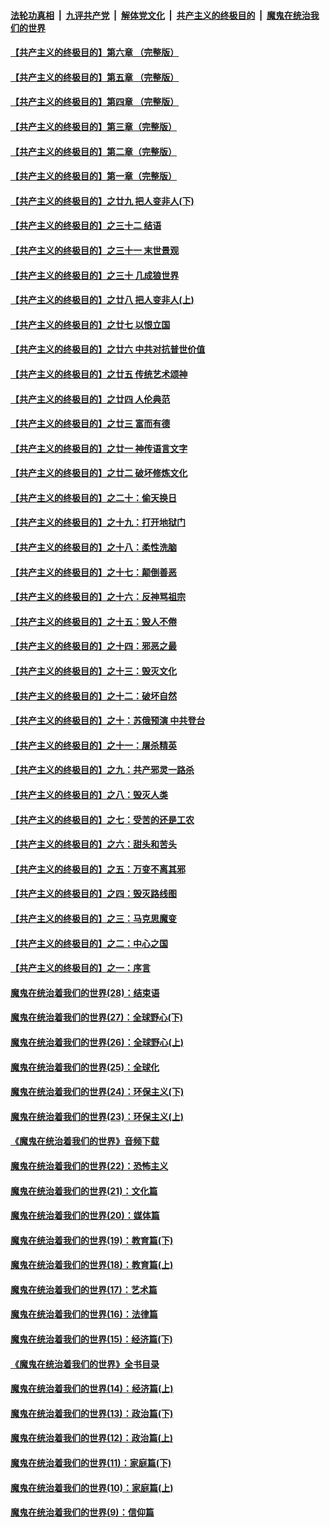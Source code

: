 

####  [法轮功真相](../../../../basic/blob/master/README.md?t=04151930) &nbsp;|&nbsp; [九评共产党](../../../../9ping.md/blob/master/README.md?t=04151930) &nbsp;|&nbsp; [解体党文化](../../../../jtdwh.md/blob/master/README.md?t=04151930)  &nbsp;|&nbsp; [共产主义的终极目的](../../../../gczydzjmd.md/blob/master/README.md?t=04151930) &nbsp;|&nbsp; [魔鬼在统治我们的世界](../../../../mgztzwmdsj.md/blob/master/README.md?t=04151930) 

#### [【共产主义的终极目的】第六章 （完整版）](../pages/nsc422/n11428913.md?t=04151930) 

#### [【共产主义的终极目的】第五章 （完整版）](../pages/nsc422/n11428912.md?t=04151930) 

#### [【共产主义的终极目的】第四章 （完整版）](../pages/nsc422/n11428907.md?t=04151930) 

#### [【共产主义的终极目的】第三章（完整版）](../pages/nsc422/n11428848.md?t=04151930) 

#### [【共产主义的终极目的】第二章（完整版）](../pages/nsc422/n11428831.md?t=04151930) 

#### [【共产主义的终极目的】第一章（完整版）](../pages/nsc422/n11417651.md?t=04151930) 

#### [【共产主义的终极目的】之廿九 把人变非人(下)](../pages/nsc422/n11344140.md?t=04151930) 

#### [【共产主义的终极目的】之三十二 结语](../pages/nsc422/n11360535.md?t=04151930) 

#### [【共产主义的终极目的】之三十一 末世景观](../pages/nsc422/n11351129.md?t=04151930) 

#### [【共产主义的终极目的】之三十 几成狼世界](../pages/nsc422/n11348280.md?t=04151930) 

#### [【共产主义的终极目的】之廿八 把人变非人(上)](../pages/nsc422/n11340492.md?t=04151930) 

#### [【共产主义的终极目的】之廿七 以恨立国](../pages/nsc422/n11336944.md?t=04151930) 

#### [【共产主义的终极目的】之廿六 中共对抗普世价值](../pages/nsc422/n11324785.md?t=04151930) 

#### [【共产主义的终极目的】之廿五 传统艺术颂神](../pages/nsc422/n11296396.md?t=04151930) 

#### [【共产主义的终极目的】之廿四 人伦典范](../pages/nsc422/n11296397.md?t=04151930) 

#### [【共产主义的终极目的】之廿三 富而有德](../pages/nsc422/n11283598.md?t=04151930) 

#### [【共产主义的终极目的】之廿一 神传语言文字](../pages/nsc422/n11263265.md?t=04151930) 

#### [【共产主义的终极目的】之廿二 破坏修炼文化](../pages/nsc422/n11245728.md?t=04151930) 

#### [【共产主义的终极目的】之二十：偷天换日](../pages/nsc422/n11238846.md?t=04151930) 

#### [【共产主义的终极目的】之十九：打开地狱门](../pages/nsc422/n11206376.md?t=04151930) 

#### [【共产主义的终极目的】之十八：柔性洗脑](../pages/nsc422/n11199994.md?t=04151930) 

#### [【共产主义的终极目的】之十七：颠倒善恶](../pages/nsc422/n11179782.md?t=04151930) 

#### [【共产主义的终极目的】之十六：反神骂祖宗](../pages/nsc422/n11166798.md?t=04151930) 

#### [【共产主义的终极目的】之十五：毁人不倦](../pages/nsc422/n11166792.md?t=04151930) 

#### [【共产主义的终极目的】之十四：邪恶之最](../pages/nsc422/n11150249.md?t=04151930) 

#### [【共产主义的终极目的】之十三：毁灭文化](../pages/nsc422/n11135227.md?t=04151930) 

#### [【共产主义的终极目的】之十二：破坏自然](../pages/nsc422/n11135214.md?t=04151930) 

#### [【共产主义的终极目的】之十：苏俄预演 中共登台](../pages/nsc422/n11118424.md?t=04151930) 

#### [【共产主义的终极目的】之十一：屠杀精英](../pages/nsc422/n11118442.md?t=04151930) 

#### [【共产主义的终极目的】之九：共产邪灵一路杀](../pages/nsc422/n11114139.md?t=04151930) 

#### [【共产主义的终极目的】之八：毁灭人类](../pages/nsc422/n11108503.md?t=04151930) 

#### [【共产主义的终极目的】之七：受苦的还是工农](../pages/nsc422/n11101809.md?t=04151930) 

#### [【共产主义的终极目的】之六：甜头和苦头](../pages/nsc422/n11096971.md?t=04151930) 

#### [【共产主义的终极目的】之五：万变不离其邪](../pages/nsc422/n11091285.md?t=04151930) 

#### [【共产主义的终极目的】之四：毁灭路线图](../pages/nsc422/n11086284.md?t=04151930) 

#### [【共产主义的终极目的】之三：马克思魔变](../pages/nsc422/n11061941.md?t=04151930) 

#### [【共产主义的终极目的】之二：中心之国](../pages/nsc422/n11047728.md?t=04151930) 

#### [【共产主义的终极目的】之一：序言](../pages/nsc422/n11086077.md?t=04151930) 

#### [魔鬼在统治着我们的世界(28)：结束语](../pages/nsc422/n10936246.md?t=04151930) 

#### [魔鬼在统治着我们的世界(27)：全球野心(下)](../pages/nsc422/n10928319.md?t=04151930) 

#### [魔鬼在统治着我们的世界(26)：全球野心(上)](../pages/nsc422/n10900318.md?t=04151930) 

#### [魔鬼在统治着我们的世界(25)：全球化](../pages/nsc422/n10788205.md?t=04151930) 

#### [魔鬼在统治着我们的世界(24)：环保主义(下)](../pages/nsc422/n10695307.md?t=04151930) 

#### [魔鬼在统治着我们的世界(23)：环保主义(上)](../pages/nsc422/n10688613.md?t=04151930) 

#### [《魔鬼在统治着我们的世界》音频下载](../pages/nsc422/n10635553.md?t=04151930) 

#### [魔鬼在统治着我们的世界(22)：恐怖主义](../pages/nsc422/n10614727.md?t=04151930) 

#### [魔鬼在统治着我们的世界(21)：文化篇](../pages/nsc422/n10597706.md?t=04151930) 

#### [魔鬼在统治着我们的世界(20)：媒体篇](../pages/nsc422/n10586579.md?t=04151930) 

#### [魔鬼在统治着我们的世界(19)：教育篇(下)](../pages/nsc422/n10564808.md?t=04151930) 

#### [魔鬼在统治着我们的世界(18)：教育篇(上)](../pages/nsc422/n10526970.md?t=04151930) 

#### [魔鬼在统治着我们的世界(17)：艺术篇](../pages/nsc422/n10499093.md?t=04151930) 

#### [魔鬼在统治着我们的世界(16)：法律篇](../pages/nsc422/n10485969.md?t=04151930) 

#### [魔鬼在统治着我们的世界(15)：经济篇(下)](../pages/nsc422/n10469975.md?t=04151930) 

#### [《魔鬼在统治着我们的世界》全书目录](../pages/nsc422/n10464261.md?t=04151930) 

#### [魔鬼在统治着我们的世界(14)：经济篇(上)](../pages/nsc422/n10457370.md?t=04151930) 

#### [魔鬼在统治着我们的世界(13)：政治篇(下)](../pages/nsc422/n10448270.md?t=04151930) 

#### [魔鬼在统治着我们的世界(12)：政治篇(上)](../pages/nsc422/n10444576.md?t=04151930) 

#### [魔鬼在统治着我们的世界(11)：家庭篇(下)](../pages/nsc422/n10440961.md?t=04151930) 

#### [魔鬼在统治着我们的世界(10)：家庭篇(上)](../pages/nsc422/n10435448.md?t=04151930) 

#### [魔鬼在统治着我们的世界(9)：信仰篇](../pages/nsc422/n10432159.md?t=04151930) 

